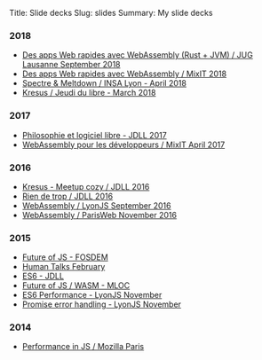 Title: Slide decks
Slug: slides
Summary: My slide decks

### 2018

- [Des apps Web rapides avec WebAssembly (Rust + JVM) / JUG Lausanne September 2018](http://bnjbvr.github.io/slides/2018/wasm-jug)
- [Des apps Web rapides avec WebAssembly / MixIT 2018](http://bnjbvr.github.io/slides/2018/wasm-mixit)
- [Spectre & Meltdown / INSA Lyon - April 2018](https://PandiPanda69.github.io/INSHACK2k18-Meltdown-Spectre)
- [Kresus / Jeudi du libre - March 2018](http://bnjbvr.github.io/slides/2018/jdl-kresus)

### 2017

- [Philosophie et logiciel libre - JDLL 2017](http://bnjbvr.github.io/slides/2017/jdll-philo/prez.pdf)
- [WebAssembly pour les développeurs / MixIT April 2017](http://bnjbvr.github.io/slides/2017/mixit-wasm)

### 2016

- [Kresus - Meetup cozy / JDLL 2016](http://bnjbvr.github.io/slides/2016/kresus)
- [Rien de trop / JDLL 2016](http://bnjbvr.github.io/slides/2016/rien-de-trop)
- [WebAssembly / LyonJS September 2016](http://bnjbvr.github.io/slides/2016/lyonjs-wasm)
- [WebAssembly / ParisWeb November 2016](http://bnjbvr.github.io/slides/2016/parisweb-wasm)

### 2015

- [Future of JS - FOSDEM](http://bnjbvr.github.io/slides/2015/javascript-future-fosdem-2015)
- [Human Talks February](http://bnjbvr.github.io/slides/2015/humantalks-2015-feb)
- [ES6 - JDLL](http://bnjbvr.github.io/slides/2015/jdll-2015-es6)
- [Future of JS / WASM - MLOC](http://bnjbvr.github.io/slides/2015/mlocjs-2015)
- [ES6 Performance - LyonJS November](http://bnjbvr.github.io/slides/2015/lyonjs-11-2015/es6-perf.html)
- [Promise error handling - LyonJS November](http://bnjbvr.github.io/slides/2015/lyonjs-11-2015/promises-error-handling.html)

### 2014

- [Performance in JS / Mozilla Paris](http://bnjbvr.github.io/slides/2014/mozillaparis-javascript-performance-2014)
